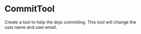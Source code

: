 # CommitTool
Create a tool to help the dojo commiting. This tool will change the user.name and user.email.
